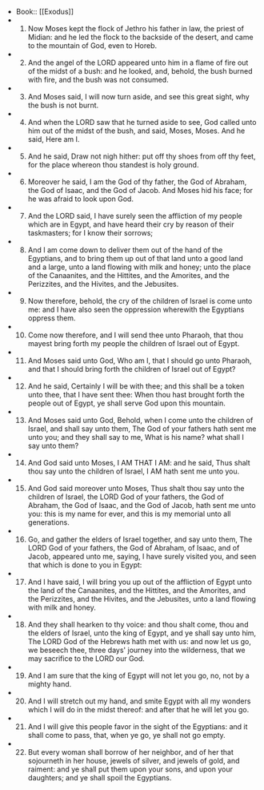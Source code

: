 - Book:: [[Exodus]]
- 1. Now Moses kept the flock of Jethro his father in law, the priest of Midian: and he led the flock to the backside of the desert, and came to the mountain of God, even to Horeb.
- 2. And the angel of the LORD appeared unto him in a flame of fire out of the midst of a bush: and he looked, and, behold, the bush burned with fire, and the bush was not consumed.
- 3. And Moses said, I will now turn aside, and see this great sight, why the bush is not burnt.
- 4. And when the LORD saw that he turned aside to see, God called unto him out of the midst of the bush, and said, Moses, Moses. And he said, Here am I.
- 5. And he said, Draw not nigh hither: put off thy shoes from off thy feet, for the place whereon thou standest is holy ground.
- 6. Moreover he said, I am the God of thy father, the God of Abraham, the God of Isaac, and the God of Jacob. And Moses hid his face; for he was afraid to look upon God.
- 7. And the LORD said, I have surely seen the affliction of my people which are in Egypt, and have heard their cry by reason of their taskmasters; for I know their sorrows;
- 8. And I am come down to deliver them out of the hand of the Egyptians, and to bring them up out of that land unto a good land and a large, unto a land flowing with milk and honey; unto the place of the Canaanites, and the Hittites, and the Amorites, and the Perizzites, and the Hivites, and the Jebusites.
- 9. Now therefore, behold, the cry of the children of Israel is come unto me: and I have also seen the oppression wherewith the Egyptians oppress them.
- 10. Come now therefore, and I will send thee unto Pharaoh, that thou mayest bring forth my people the children of Israel out of Egypt.
- 11. And Moses said unto God, Who am I, that I should go unto Pharaoh, and that I should bring forth the children of Israel out of Egypt?
- 12. And he said, Certainly I will be with thee; and this shall be a token unto thee, that I have sent thee: When thou hast brought forth the people out of Egypt, ye shall serve God upon this mountain.
- 13. And Moses said unto God, Behold, when I come unto the children of Israel, and shall say unto them, The God of your fathers hath sent me unto you; and they shall say to me, What is his name? what shall I say unto them?
- 14. And God said unto Moses, I AM THAT I AM: and he said, Thus shalt thou say unto the children of Israel, I AM hath sent me unto you.
- 15. And God said moreover unto Moses, Thus shalt thou say unto the children of Israel, the LORD God of your fathers, the God of Abraham, the God of Isaac, and the God of Jacob, hath sent me unto you: this is my name for ever, and this is my memorial unto all generations.
- 16. Go, and gather the elders of Israel together, and say unto them, The LORD God of your fathers, the God of Abraham, of Isaac, and of Jacob, appeared unto me, saying, I have surely visited you, and seen that which is done to you in Egypt:
- 17. And I have said, I will bring you up out of the affliction of Egypt unto the land of the Canaanites, and the Hittites, and the Amorites, and the Perizzites, and the Hivites, and the Jebusites, unto a land flowing with milk and honey.
- 18. And they shall hearken to thy voice: and thou shalt come, thou and the elders of Israel, unto the king of Egypt, and ye shall say unto him, The LORD God of the Hebrews hath met with us: and now let us go, we beseech thee, three days' journey into the wilderness, that we may sacrifice to the LORD our God.
- 19. And I am sure that the king of Egypt will not let you go, no, not by a mighty hand.
- 20. And I will stretch out my hand, and smite Egypt with all my wonders which I will do in the midst thereof: and after that he will let you go.
- 21. And I will give this people favor in the sight of the Egyptians: and it shall come to pass, that, when ye go, ye shall not go empty.
- 22. But every woman shall borrow of her neighbor, and of her that sojourneth in her house, jewels of silver, and jewels of gold, and raiment: and ye shall put them upon your sons, and upon your daughters; and ye shall spoil the Egyptians.
